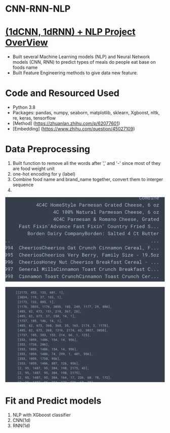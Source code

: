 # CNN-RNN-NLP
# [(1dCNN, 1dRNN) + NLP Project OverView](https://github.com/FrankDTS/CNN-RNN-NLP/blob/main/CNN%2CRNN%2BNLP.ipynb)
 * Built several Machine Learning models (NLP) and Neural Network models (CNN, RNN) to predict types of meals do people eat base on foods name
 * Built Feature Engineering methods to give data new feature.

# Code and Resourced Used
  * Python 3.8
  * Packages: pandas, numpy, seaborn, matplotlib, sklearn, Xgboost, nltk, re, keras, tensorflow
  * [Method] (https://zhuanlan.zhihu.com/p/62077601)
  * [Embedding] (https://www.zhihu.com/question/45027109)
  
# Data Preprocessing
  1. Built function to remove all the words after ',' and '-' since most of they are food weight unit
  2. one-hot encoding for y (label)
  3. Combine food name and brand_name together, convert them to interger sequence
  4. 
  ![string](https://github.com/FrankDTS/CNN-RNN-NLP/blob/main/image/Screen%20Shot%202021-05-10%20at%209.52.25%20PM.png)

  ![string to int](https://github.com/FrankDTS/CNN-RNN-NLP/blob/main/image/Screen%20Shot%202021-05-10%20at%209.43.39%20PM.png)

# Fit and Predict models
  1. NLP with XGboost classifier
  2. CNN(1d)
  3. RNN(1d)

